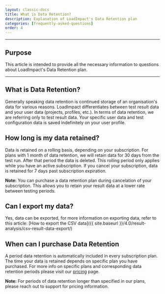 ```yaml
---
layout: classic-docs
title: What is Data Retention?
description: Explanation of LoadImpact's Data Retention plan
categories: [frequently-asked-questions]
order: 4
---
```


***

<h2>Purpose</h2>
This article is intended to provide all the necessary information to questions about LoadImpact's Data Retention plan.

***

## What is Data Retention?

Generally speaking data retention is continued storage of an organisation's data for various reasons. LoadImpact differentiates between test result data and your user data (projects, profiles, etc.). In terms of data retention, we are referring only to test result data. Your specific user data and test configuration data is saved indefinitely on your user profile.

## How long is my data retained?

Data is retained on a rolling basis, depending on your subscription. For plans with 1 month of data retention, we will retain data for 30 days from the test run. After that period the data is deleted. This rolling period only applies while you have an active subscription.  If you cancel your subscription, data is retained for 7 days past subscription expiration.

**Note:**
You can purchase a data retention plan during cancelation of your subscription. This allows you to retain your result data at a lower rate between testing periods.

## Can I export my data?

Yes, data can be exported, for more information on exporting data, refer to this article: [How to export the CSV data]({{ site.baseurl }}/4.0/result-analysis/csv-result-data-export/)

## When can I purchase Data Retention

A period data retention is automatically included in every subscription plan. The time your data is retained depends on specific plan you have purchased. For more info on specific plans and corresponding data retention periods please visit our [pricing](https://loadimpact.com/pricing/) page.

**Note:**
For periods of data retention longer than specified in our plans, please reach out to support for pricing information.

<!--stackedit_data:
eyJoaXN0b3J5IjpbLTE0NDg4MzIxNjldfQ==
-->

